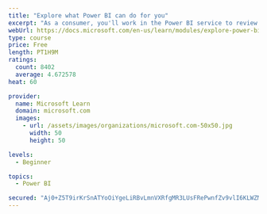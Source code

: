 ```yaml
---
title: "Explore what Power BI can do for you"
excerpt: "As a consumer, you'll work in the Power BI service to review and interact with content that has been shared with you. This module provides the foundational information that you need to work effectively in the Power BI service."
webUrl: https://docs.microsoft.com/en-us/learn/modules/explore-power-bi-service/
type: course
price: Free
length: PT1H9M
ratings:
  count: 8402
  average: 4.672578
heat: 60

provider:
  name: Microsoft Learn
  domain: microsoft.com
  images:
    - url: /assets/images/organizations/microsoft.com-50x50.jpg
      width: 50
      height: 50

levels:
  - Beginner

topics:
  - Power BI

secured: "Aj0+Z5T9irKrSnATYoOiYgeLiRBvLmnVXRfgMR3LUsFRePwnfZv9vlI6KLWZMbgeOef5jAdAUfbrom8Tuyg8WUKdlHnmXYhCLfVUCdRIt9LiSJ2S0FyWVa7WIBxK/ABcKebTlk2THzljGjIQJlRvG5+jcfQO2CRB7pgDX4fyQQJIIzsE652ULTOlb9dDPwitUfRGHdHiJI5Dcjlg0sur7CZ+Hht3TRK826GO/bEtQTUweQDe2nl6jISJHA3r/gZ4d/ZuXJeniYpVL8oifzyV0t4hDUod8tVisPaatm0nyVlIFmcczo8qC25UJA9aV/DUnOy75BVj25rkYo2f9WPG3cxeEW5WWA4zwgGzD5Yy8i7wBn3Gn7pD67J2b1blKCXsY1jHg7dUX1Es1nfd1mIci0dadlFj5qF23s7xGb+dWiE=;A87ZG98puifgwaQlUI/3mw=="
---
```


